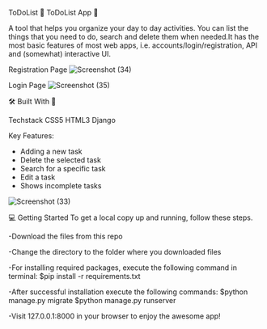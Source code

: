 ToDoList
📘 ToDoList App 📖

A tool that helps you organize your day to day activities. You can list the things that you need to do, search and delete them when needed.It has the most basic features of most web apps, i.e. accounts/login/registration, API and (somewhat) interactive UI.

Registration Page 
![Screenshot (34)](https://github.com/Phenolah/ToDoList/assets/104977409/3ed53ea0-89d5-48d0-b7f6-036744a97259)

Login Page ![Screenshot (35)](https://github.com/Phenolah/ToDoList/assets/104977409/1c682635-5e76-473a-8750-b3aed1e3f70d)


🛠 Built With 🔧

Techstack
CSS5
HTML3
Django

Key Features:

- Adding a new task
- Delete the selected task
- Search for a specific task
- Edit a task
- Shows incomplete tasks


![Screenshot (33)](https://github.com/Phenolah/ToDoList/assets/104977409/6d5152e2-328b-4fee-b07a-58e57809bc5a)

💻 Getting Started To get a local copy up and running, 
follow these steps.

-Download the files from this repo

-Change the directory to the folder where you downloaded files

-For installing required packages, execute the following command in terminal: 
$pip install -r requirements.txt

-After successful installation execute the following commands: 
$python manage.py migrate $python manage.py runserver

-Visit 127.0.0.1:8000 in your browser to enjoy the awesome app!
